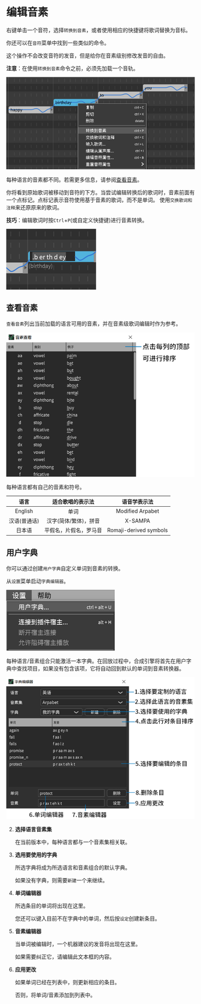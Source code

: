 # 编辑音素

右键单击一个音符，选择`转换到音素`，或者使用相应的快捷键将歌词替换为音标。

你还可以在`音符`菜单中找到一些类似的命令。

这个操作不会改变音符的发音，但是给你在音素级别修改发音的自由。

**注意**：在使用`转换到音素`命令之前，必须先加载一个音轨。

![](image/editing-phonemes-1.jpg)

每种语言的音素都不同。若需更多信息，请参阅[查看音素](/zh-cn/intermediate-and-advanced-usage/editing-phonemes.md?id=音素查看)。


你将看到原始歌词被移动到音符的下方。当尝试编辑转换后的歌词时，音素前面有一个点标记。点标记表示音符使用基于音素的歌词，而不是单词。
使用`交换歌词和注释`来还原原来的歌词。

**技巧**：编辑歌词时按`Ctrl`+`P`(或自定义快捷键)进行音素转换。

![](image/editing-phonemes-2.jpg)

## 查看音素

`查看音素`列出当前加载的语言可用的音素，并在音素级歌词编辑时作为参考。

![](image/editing-phonemes-3.jpg)

每种语言都有自己的音素和符号。

| 语言           | 适合歌唱的表示法      |   语音学表示法          |
|  :--------:    |  :--------:            |  :--------:        |
| English      |  单词                  |  Modified Arpabet     |
| 汉语(普通话)  | 汉字(简体/繁体)，拼音   |   X-SAMPA |
| 日本语        |  平假名，片假名，罗马音 | Romaji-derived symbols |

## 用户字典

你可以通过创建`用户字典`自定义单词到音素的转换。

从`设置`菜单启动`字典编辑器`。

![](image/editing-phonemes-4.jpg)

每种语言/音素组合只能激活一本字典。在回放过程中，合成引擎将首先在用户字典中查找项目，如果没有包含该项，它将自动回到默认的单词到音素转换器。

![](image/editing-phonemes-5.jpg)

2. **选择语言音素集**

    在当前版本中，每种语言都与一个音素集相关联。

3. **选用要使用的字典**

    所选字典将成为所选语言和音素组合的默认字典。

    如果没有字典，则需要`新建`一个来继续。

6. **单词编辑器**

    所选条目的单词将出现在这里。

    您还可以键入目前不在字典中的单词，然后按`设定`创建新条目。

7. **音素编辑器**

    当单词被编辑时，一个机器建议的发音将出现在这里。

    如果需要纠正它，请编辑此文本框的内容。

9. **应用更改**

    如果单词已经在列表中，则更新相应的条目。
    
    否则，将单词/音素添加到列表中。
